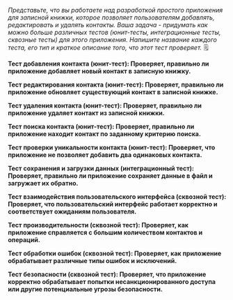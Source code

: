 _Представьте, что вы работаете над разработкой простого приложения для записной книжки, которое позволяет пользователям добавлять, редактировать и удалять контакты. Ваша задача - придумать как можно больше различных тестов (юнит-тесты, интеграционные тесты, сквозные тесты) для этого приложения. Напишите название каждого теста, его тип и краткое описание того, что этот тест проверяет._ 🗒 

__Тест добавления контакта (юнит-тест): Проверяет, правильно ли приложение добавляет новый контакт в записную книжку.__

__Тест редактирования контакта (юнит-тест): Проверяет, правильно ли приложение обновляет существующий контакт в записной книжке.__

__Тест удаления контакта (юнит-тест): Проверяет, правильно ли приложение удаляет контакт из записной книжки.__

__Тест поиска контакта (юнит-тест): Проверяет, правильно ли приложение находит контакт по заданному критерию поиска.__

__Тест проверки уникальности контакта (юнит-тест): Проверяет, что приложение не позволяет добавить два одинаковых контакта.__

__Тест сохранения и загрузки данных (интеграционный тест): Проверяет, правильно ли приложение сохраняет данные в файл и загружает их обратно.__

__Тест взаимодействия пользовательского интерфейса (сквозной тест): Проверяет, что пользовательский интерфейс работает корректно и соответствует ожиданиям пользователя.__

__Тест производительности (сквозной тест): Проверяет, как приложение справляется с большим количеством контактов и операций.__

__Тест обработки ошибок (сквозной тест): Проверяет, как приложение обрабатывает различные типы ошибок и исключений.__

__Тест безопасности (сквозной тест): Проверяет, что приложение корректно обрабатывает попытки несанкционированного доступа или другие потенциальные угрозы безопасности.__
